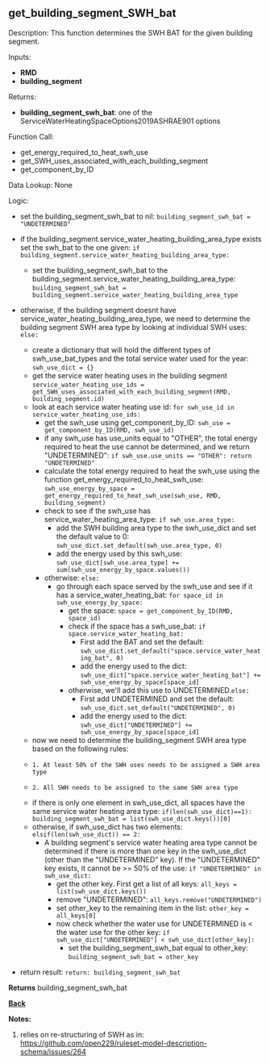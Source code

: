 ## get_building_segment_SWH_bat

Description: This function determines the SWH BAT for the given building segment.

Inputs:
- **RMD**
- **building_segment**

Returns:
- **building_segment_swh_bat**: one of the ServiceWaterHeatingSpaceOptions2019ASHRAE901 options

Function Call:

- get_energy_required_to_heat_swh_use  
- get_SWH_uses_associated_with_each_building_segment    
- get_component_by_ID  

Data Lookup: None

Logic:

- set the building_segment_swh_bat to nil: `building_segment_swh_bat = "UNDETERMINED"`
- if the building_segment.service_water_heating_building_area_type exists set the swh_bat to the one given: `if building_segment.service_water_heating_building_area_type:`
    - set the building_segment_swh_bat to the building_segment.service_water_heating_building_area_type: `building_segment_swh_bat = building_segment.service_water_heating_building_area_type`
- otherwise, if the building segment doesnt have service_water_heating_building_area_type, we need to determine the building segment SWH area type by looking at individual SWH uses: `else:`
    - create a dictionary that will hold the different types of swh_use_bat_types and the total service water used for the year: `swh_use_dict = {}`
    - get the service water heating uses in the building segment `service_water_heating_use_ids = get_SWH_uses_associated_with_each_building_segment(RMD, building_segment.id)`
    - look at each service water heating use id: `for swh_use_id in service_water_heating_use_ids:`
        - get the swh_use using get_component_by_ID: `swh_use = get_component_by_ID(RMD, swh_use_id)`
        - if any swh_use has use_units equal to "OTHER", the total energy required to heat the use cannot be determined, and we return "UNDETERMINED": `if swh_use.use_units == "OTHER": return "UNDETERMINED"`
        - calculate the total energy required to heat the swh_use using the function get_energy_required_to_heat_swh_use: `swh_use_energy_by_space = get_energy_required_to_heat_swh_use(swh_use, RMD, building_segment)`
        - check to see if the swh_use has service_water_heating_area_type: `if swh_use.area_type:`
            - add the SWH building area type to the swh_use_dict and set the default value to 0: `swh_use_dict.set_default(swh_use.area_type, 0)`
            - add the energy used by this swh_use: `swh_use_dict[swh_use.area_type] += sum(swh_use_energy_by_space.values())`
        - otherwise: `else:`
            - go through each space served by the swh_use and see if it has a service_water_heating_bat: `for space_id in swh_use_energy_by_space:`
                - get the space: `space = get_component_by_ID(RMD, space_id)`
                - check if the space has a swh_use_bat: `if space.service_water_heating_bat:`
                    - First add the BAT and set the default: `swh_use_dict.set_default("space.service_water_heating_bat", 0)`
                    - add the energy used to the dict: `swh_use_dict["space.service_water_heating_bat"] += swh_use_energy_by_space[space_id]`
                - otherwise, we'll add this use to UNDETERMINED.`else:`
                    - First add UNDETERMINED and set the default: `swh_use_dict.set_default("UNDETERMINED", 0)`
                    - add the energy used to the dict: `swh_use_dict["UNDETERMINED"] += swh_use_energy_by_space[space_id]`
    - now we need to determine the building_segment SWH area type based on the following rules:
    -     1. At least 50% of the SWH uses needs to be assigned a SWH area type
    -     2. All SWH needs to be assigned to the same SWH area type
    - if there is only one element in swh_use_dict, all spaces have the same service water heating area type: `if(len(swh_use_dict)==1): building_segment_swh_bat = list(swh_use_dict.keys())[0]`
    - otherwise, if swh_use_dict has two elements: `elsif(len(swh_use_dict)) == 2:`
        - A building segment's service water heating area type cannot be determined if there is more than one key in the swh_use_dict (other than the "UNDETERMINED" key). If the "UNDETERMINED" key exists, it cannot be >= 50% of the use: `if "UNDETERMINED" in swh_use_dict:`
            - get the other key.  First get a list of all keys: `all_keys = list(swh_use_dict.keys())`
            - remove "UNDETERMINED": `all_keys.remove("UNDETERMINED")`
            - set other_key to the remaining item in the list: `other_key = all_keys[0]`
            - now check whether the water use for UNDETERMINED is < the water use for the other key: `if swh_use_dict["UNDETERMINED"] < swh_use_dict[other_key]:`
                - set the building_segment_swh_bat equal to other_key: `building_segment_swh_bat = other_key`

- return result: `return: building_segment_swh_bat`


**Returns** building_segment_swh_bat

**[Back](../_toc.md)**

**Notes:**
1. relies on re-structuring of SWH as in: https://github.com/open229/ruleset-model-description-schema/issues/264
